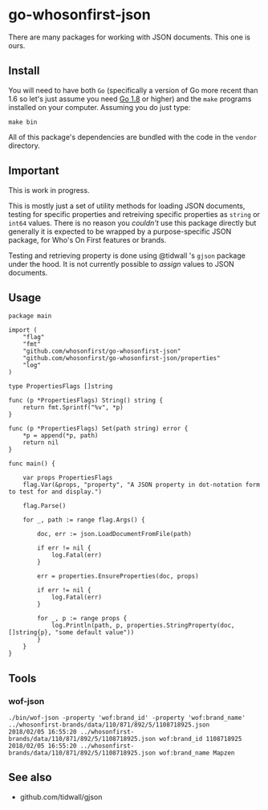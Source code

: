 # go-whosonfirst-json

There are many packages for working with JSON documents. This one is ours.

## Install

You will need to have both `Go` (specifically a version of Go more recent than 1.6 so let's just assume you need [Go 1.8](https://golang.org/dl/) or higher) and the `make` programs installed on your computer. Assuming you do just type:

```
make bin
```

All of this package's dependencies are bundled with the code in the `vendor` directory.

## Important

This is work in progress.

This is mostly just a set of utility methods for loading JSON documents, testing for specific properties and retreiving specific properties as `string` or `int64` values. There is no reason you _couldn't_ use this package directly but generally it is expected to be wrapped by a purpose-specific JSON package, for Who's On First features or brands.

Testing and retrieving property is done using @tidwall 's `gjson` package under the hood. It is not currently possible to _assign_ values to JSON documents.

## Usage

```
package main

import (
	"flag"
	"fmt"
	"github.com/whosonfirst/go-whosonfirst-json"
	"github.com/whosonfirst/go-whosonfirst-json/properties"
	"log"
)

type PropertiesFlags []string

func (p *PropertiesFlags) String() string {
	return fmt.Sprintf("%v", *p)
}

func (p *PropertiesFlags) Set(path string) error {
	*p = append(*p, path)
	return nil
}

func main() {

	var props PropertiesFlags
	flag.Var(&props, "property", "A JSON property in dot-notation form to test for and display.")

	flag.Parse()

	for _, path := range flag.Args() {

		doc, err := json.LoadDocumentFromFile(path)

		if err != nil {
			log.Fatal(err)
		}

		err = properties.EnsureProperties(doc, props)

		if err != nil {
			log.Fatal(err)
		}

		for _, p := range props {
			log.Println(path, p, properties.StringProperty(doc, []string{p}, "some default value"))
		}
	}
}
```

## Tools

### wof-json

```
./bin/wof-json -property 'wof:brand_id' -property 'wof:brand_name' ../whosonfirst-brands/data/110/871/892/5/1108718925.json
2018/02/05 16:55:20 ../whosonfirst-brands/data/110/871/892/5/1108718925.json wof:brand_id 1108718925
2018/02/05 16:55:20 ../whosonfirst-brands/data/110/871/892/5/1108718925.json wof:brand_name Mapzen
```

## See also

* github.com/tidwall/gjson
